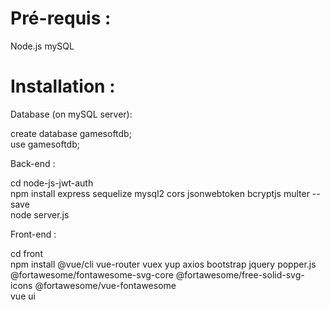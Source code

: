 # Pré-requis :
Node.js
mySQL

# Installation :
Database (on mySQL server):

create database gamesoftdb;  
use gamesoftdb;  

Back-end : 

cd node-js-jwt-auth  
npm install express sequelize mysql2 cors jsonwebtoken bcryptjs multer --save  
node server.js  

Front-end :

cd front  
npm install @vue/cli vue-router vuex yup axios bootstrap jquery popper.js @fortawesome/fontawesome-svg-core @fortawesome/free-solid-svg-icons @fortawesome/vue-fontawesome  
vue ui  

